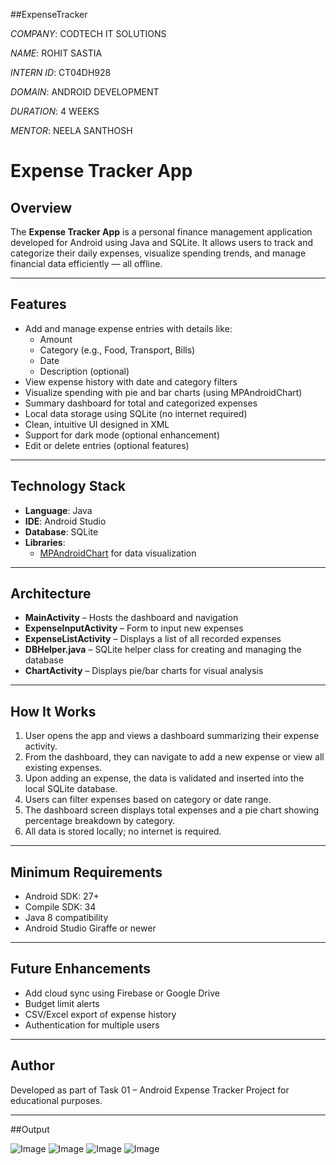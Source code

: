 ##ExpenseTracker

*COMPANY*: CODTECH IT SOLUTIONS

*NAME*: ROHIT SASTIA

*INTERN ID*: CT04DH928

*DOMAIN*: ANDROID DEVELOPMENT

*DURATION*: 4 WEEKS

*MENTOR*: NEELA SANTHOSH

# Expense Tracker App 

## Overview

The **Expense Tracker App** is a personal finance management application developed for Android using Java and SQLite. It allows users to track and categorize their daily expenses, visualize spending trends, and manage financial data efficiently — all offline.

---

## Features

- Add and manage expense entries with details like:
  - Amount
  - Category (e.g., Food, Transport, Bills)
  - Date
  - Description (optional)
- View expense history with date and category filters
- Visualize spending with pie and bar charts (using MPAndroidChart)
- Summary dashboard for total and categorized expenses
- Local data storage using SQLite (no internet required)
- Clean, intuitive UI designed in XML
- Support for dark mode (optional enhancement)
- Edit or delete entries (optional features)

---

## Technology Stack

- **Language**: Java
- **IDE**: Android Studio
- **Database**: SQLite
- **Libraries**: 
  - [MPAndroidChart](https://github.com/PhilJay/MPAndroidChart) for data visualization

---

## Architecture

- **MainActivity** – Hosts the dashboard and navigation
- **ExpenseInputActivity** – Form to input new expenses
- **ExpenseListActivity** – Displays a list of all recorded expenses
- **DBHelper.java** – SQLite helper class for creating and managing the database
- **ChartActivity** – Displays pie/bar charts for visual analysis

---


## How It Works

1. User opens the app and views a dashboard summarizing their expense activity.
2. From the dashboard, they can navigate to add a new expense or view all existing expenses.
3. Upon adding an expense, the data is validated and inserted into the local SQLite database.
4. Users can filter expenses based on category or date range.
5. The dashboard screen displays total expenses and a pie chart showing percentage breakdown by category.
6. All data is stored locally; no internet is required.

---

## Minimum Requirements

- Android SDK: 27+
- Compile SDK: 34
- Java 8 compatibility
- Android Studio Giraffe or newer

---

## Future Enhancements

- Add cloud sync using Firebase or Google Drive
- Budget limit alerts
- CSV/Excel export of expense history
- Authentication for multiple users

---


## Author

Developed as part of Task 01 – Android Expense Tracker Project for educational purposes.

---

##Output

![Image](https://github.com/user-attachments/assets/396107f6-af59-41dd-9c12-ff6a7937692f)
![Image](https://github.com/user-attachments/assets/08c00ed1-c787-4bc9-9865-008e19dc5afe)
![Image](https://github.com/user-attachments/assets/d24ac0aa-8afd-4fb7-94cb-52729a1c36c2)
![Image](https://github.com/user-attachments/assets/5c63e4db-2185-4064-b81a-f388f65779c5)


